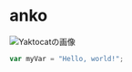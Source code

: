 # anko
![Yaktocatの画像](https://octodex.github.com/images/yaktocat.png)
``` javascript
var myVar = "Hello, world!";
```

